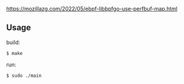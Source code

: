 
https://mozillazg.com/2022/05/ebpf-libbpfgo-use-perfbuf-map.html

## Usage

build:

```
$ make
```

run:

```
$ sudo ./main
```

